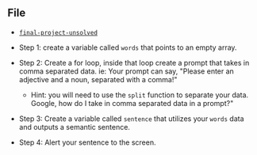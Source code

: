 ## File

* [`final-project-unsolved`](Unsolved/final-project-unsolved.html)

* Step 1: create a variable called `words` that points to an empty array.

* Step 2: Create a for loop, inside that loop create a prompt that takes in comma separated data.  ie: Your prompt can say, "Please enter an adjective and a noun, separated with a comma!"

  * Hint: you will need to use the `split` function to separate your data. Google, how do I take in comma separated data in a prompt?"

* Step 3: Create a variable called `sentence` that utilizes your `words` data and outputs a semantic sentence.

* Step 4: Alert your sentence to the screen.
